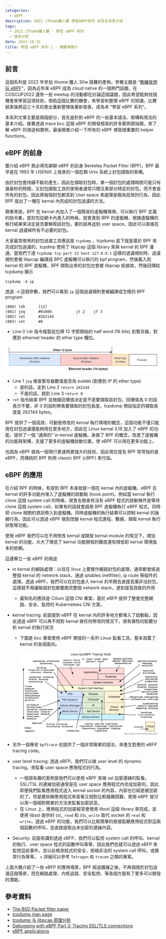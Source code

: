 ```yaml
---
categories:
  - eBPF
description: 2022 iThome鐵人賽 學習eBPF系列 前言及背景介紹
tags:
  - 2022 iThome鐵人賽 - 學習 eBPF 系列
  - 技術分享
date: 2022-10-31
title: 學習 eBPF 系列 1 - 摘要與簡介
---
```


## 前言

這個系列是 2022 年參加 ithome 鐵人 30w 競賽的產物，參賽主題是 “[教練我想玩 eBPF](https://ithelp.ithome.com.tw/users/20152703/ironman/5911)“，因為近年來 eBPF 成為 cloud native 的一個熱門話題，在 COSCUP2022 還有一些 meetup 的活動都在討論這個議題，因此希望能夠找個機會來學習這項技術，借助這個比賽的機會，來學習和整理 eBPF 的知識，比賽結束後將這三十天的產出重新整理後重新發表，成為本 “學習 eBPF 系列”。

<!-- more -->

本系列文章主要是兩個部分，首先是針對 eBPF 的一些基本語法、架構和用法的基本介紹。接著透過 trace bcc 這個 eBPF 的開發框架的許多範例原始碼，來了解 eBPF 的用途和實例，最後簡單介紹一下所有的 eBPF 裡面很重要的 helper functions。

## eBPF 的前身

要介紹 eBPF 勢必得先聊聊 eBPF 的前身 Berkeley Packet Filter (BPF)，BPF 最早是在 1993 年 USENIX 上發表的一個在類 Unix 系統上封包擷取的架構。

由於封包會持續不斷的產生，因此在擷取封包時，單一個封包的處理時間可能只有幾豪秒的時間，又封包擷取工具的使用者通常只關注某部分特定的封包，而不會是所有的封包，因此將每個封包都丟到 User space 來處理是極為低效的行為，因此 BPF 提出了一種在 kernal 內完成的封包過濾的方法。

簡單來說，BPF 在 kernal 內加入了一個簡易的虛擬機環境，可以執行 BPF 定義的指令集，當封包從網卡內進入的時候，就會進到 BPF 的虛擬機，根據虛擬機的執行結果來決定是否要解取該封包，要的話再送到 user space，因此可以直接在 kernal 過濾掉所有不必要的封包。

大家最常使用的封包過濾工具應該是 `tcpdump` ，tcpdump 底下就是基於 BPF 來完成封包過濾的，tcpdmp 使用了 libpcap 這個 library 來與 kernal 的 BPF 溝通，當我們下達 `tcpdump tcp port 23 host 127.0.0.1` 這樣的過濾規則時，過濾規則會被 libpcap 編譯成 BPC 虛擬機可以執行的 bpf program，然後載入到 kernal 的 BPF 虛擬機，BPF 擷取出來的封包也會被 libpcap 給接收，然後回傳給 tcpdump 顯示

```shell
tcpdump -d ip
```

透過 `-d` 這個參數，我們可以看到 `ip` 這個過濾規則會被編譯成怎樣的 BPF program

```shell
(000) ldh      [12]
(001) jeq      #0x800           jt 2    jf 3
(002) ret      #262144
(003) ret      #0
```

- Line 0 `ldh` 指令複製從位移 12 字節開始的 half word (16 bits) 到暫存器，對應到 ethernet header 的 ether type 欄位。

![Ethernet header](/img/pages/0f20f459c8e0ba86183d2e3ad1a52d78.png)

- Line 1 `jeq` 檢查暫存器數值是否為 `0x0800` (對應到 IP 的 ether type)
  - 是的話，走到 Line 2 `return 262144`
  - 不是的話，跳到 Line 3 `return 0`
- `ret` 指令結束 BPF 並根據回傳值決定是不是要擷取該封包，回傳值為 0 的話表示不要，非 0 的話則帶表要擷取的封包長度，tcpdump 預設指定的擷取長度是 262144 bytes。

BPF 提供了一個高效、可動態修改的 kernal 執行環境的概念，這個功能不僅只能用在封包過濾還能夠用在更多地方，因此在 Linux kernal 3.18 加入了 eBPF 的功能，提供了一個 “通用的” in-kernal 虛擬機。承接了 BPF 的概念，改進了虛擬機的功能與架構，支援了更多的虛擬機啟動位置，使 eBPF 可以用在更多功能上。

也因為 eBPF 做為一個現行更通用更強大的技術，因此現在提及 BPF 常常指的是 eBPF，而傳統的 BPF 則用 classic BPF (cBPF) 來代指。

## eBPF 的應用

在介紹 BPF 的時候，有提到 BPF 本身就是一個在 kernal 內的虛擬機。eBPF 在 kernal 的許多功能內埋入了虛擬機的啟動點 (hook point)。例如當 kernal 執行 clone 這個 system call 的時候，就會去檢查有沒有 eBPF 程式的啟動條件是等待 clone 這個 system call，如果有的話就會調用 BPF 虛擬機執行 eBPF 程式，同時把 clone 相關的資訊帶入到虛擬機。同時虛擬機的執行結果可以控制 kernal 的後續行為，因此可以透過 eBPF 做到改變 kernal 程式進程、數據，擷取 kernal 執行狀態等功能。

使用 eBPF 我們可以在不用修改 kernal 或開發 kernal module 的情況下，增加 kernal 的功能，大大了降低了 kernal 功能開發的難度還有降低對 kernal 環境版本的依賴。

這邊舉立一些 eBPF 的用途

- in kernal 的網路處理：以往在 linux 上要實作網路封包的處理，通常都會經過整個 kernal 的 network stack，通過 iptables (netfilter), ip route 等組件的處理。透過 eBPF，我們可以在封包進入 kernal 的早期去直接丟棄非法封包，這樣就不用讓每個封包都要跑完整個 network stack，達到提高效能的作用
  - 最知名的應該是 Cilium 這個 CNI 專案，基於 eBFP 提供了整套完整網路、安全、監控的 Kubernetees CNI 方案。
- kernal tracing: 前面提到 eBPF 在 kernal 內的許多地方都埋入了啟動點，因此透過 eBPF 可以再不用對 kernal 做任何修改的情況下，很有彈性的監聽分析 kernal 的執行狀況

  - 下圖是 bcc 專案使用 eBPF 開發的一系列 Linux 監看工具，基本涵蓋了 kernal 的各個面向。

    ![bcc tracing tools](/img/pages/f78de441c74f843abcb0ec3c862fb802.png)

- 另外一個專安 `bpftrace` 也提供了一個非常簡單的語法，來產生對應的 eBFP tracing code。
- user level tracing: 透過 eBFP，我們可以做 user level 的 dynamic tracing，來監看 user space 應用程式的行為。
  - 一個很有趣的案例是我們可以使用 eBPF 來做 ssl 加密連線的監看。SSL/TSL 的連線加密通常是在 user space 應用程式內完成加密的，因此即便我們監看應用程式送入 kernal socket 的內容，內容也已經是被加密的了。但是要拆解應用程式來查看又相對比較複雜困難，使用 eBPF 就可以用一個相對簡單的方法來監看加密訊息。
  - 在 Linux 上，應用程式的加密經常會使用 libssl 這個 library 來完成，並使用 libssl 提供的 `SSL_read` 和 `SSL_write` 取代 socket 的 `read` 和 `write`，透過 eBPF 的功能，我們可以比較簡單的直接監聽應用程式對這兩個函數的呼叫，並直接提取出未加密的連線內容。
- Security: 前面有講到透過 eBFP，我們可以監控 system call 的呼叫、kernal 的執行、user space 程式的函數呼叫等等，因此我們也就可以透過 eBFP 來監控這些事件，並以此檢測程式的安全，拒絕非法的 system call 呼叫，或異常行為等等。 + 詳細可以參考 `Tetragon` 和 `tracee` 之類的專案。

上面大概介紹了一些 eBFP 的應用場景，BPF 經過擴展之後，不再侷限於封包過濾這個場景，而在網路處理、内核追蹤、安全監控，等各個方面有了更多可以開發的潛能。

## 參考資料

- [The BSD Packet filter paper](https://www.usenix.org/legacy/publications/library/proceedings/sd93/mccanne.pdf)
- [tcpdump man page](https://www.tcpdump.org/manpages/pcap_compile.3pcap.html)
- [tcpdump 与 libpcap 原理分析](https://blog.csdn.net/dillanzhou/article/details/96913981)
- [Debugging with eBPF Part 3: Tracing SSL/TLS connections](https://blog.px.dev/ebpf-openssl-tracing/)
- [eBPF applications](https://ebpf.io/applications/)
